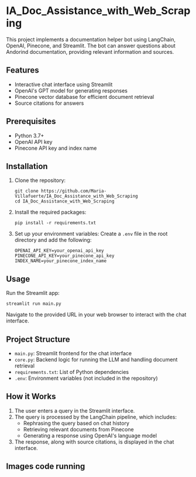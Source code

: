 # IA_Doc_Assistance_with_Web_Scraping


This project implements a documentation helper bot using LangChain, OpenAI, Pinecone, and Streamlit. The bot can answer questions about Andorind documentation, providing relevant information and sources.

## Features

- Interactive chat interface using Streamlit
- OpenAI's GPT model for generating responses
- Pinecone vector database for efficient document retrieval
- Source citations for answers

## Prerequisites

- Python 3.7+
- OpenAI API key
- Pinecone API key and index name

## Installation

1. Clone the repository:
   ```
   git clone https://github.com/Maria-Villafuerte/IA_Doc_Assistance_with_Web_Scraping
   cd IA_Doc_Assistance_with_Web_Scraping
   ```

2. Install the required packages:
   ```
   pip install -r requirements.txt
   ```

3. Set up your environment variables:
   Create a `.env` file in the root directory and add the following:
   ```
   OPENAI_API_KEY=your_openai_api_key
   PINECONE_API_KEY=your_pinecone_api_key
   INDEX_NAME=your_pinecone_index_name
   ```

## Usage

Run the Streamlit app:
```
streamlit run main.py
```

Navigate to the provided URL in your web browser to interact with the chat interface.

## Project Structure

- `main.py`: Streamlit frontend for the chat interface
- `core.py`: Backend logic for running the LLM and handling document retrieval
- `requirements.txt`: List of Python dependencies
- `.env`: Environment variables (not included in the repository)

## How it Works

1. The user enters a query in the Streamlit interface.
2. The query is processed by the LangChain pipeline, which includes:
   - Rephrasing the query based on chat history
   - Retrieving relevant documents from Pinecone
   - Generating a response using OpenAI's language model
3. The response, along with source citations, is displayed in the chat interface.

## Images code running 
